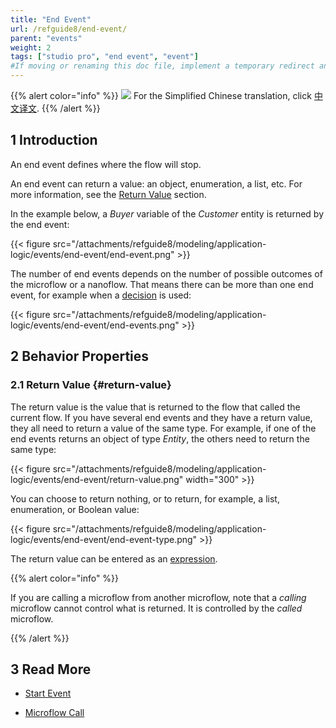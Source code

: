 ```yaml
---
title: "End Event"
url: /refguide8/end-event/
parent: "events"
weight: 2
tags: ["studio pro", "end event", "event"]
#If moving or renaming this doc file, implement a temporary redirect and let the respective team know they should update the URL in the product. See Mapping to Products for more details.
---
```


{{% alert color="info" %}}
<img src="attachments/chinese-translation/china.png" style="display: inline-block; margin: 0" /> For the Simplified Chinese translation, click [中文译文](https://cdn.mendix.tencent-cloud.com/documentation/refguide8/end-event.pdf).
{{% /alert %}}

## 1 Introduction

An end event defines where the flow will stop. 

An end event can return a value: an object, enumeration, a list, etc. For more information, see the [Return Value](#return-value) section. 

In the example below, a *Buyer* variable of the *Customer* entity is returned by the end event:

{{< figure src="/attachments/refguide8/modeling/application-logic/events/end-event/end-event.png" >}}

The number of end events depends on the number of possible outcomes of the microflow or a nanoflow. That means there can be more than one end event, for example when a [decision](/refguide8/decision/) is used:

{{< figure src="/attachments/refguide8/modeling/application-logic/events/end-event/end-events.png" >}}

## 2 Behavior Properties

### 2.1 Return Value {#return-value}

The return value is the value that is returned to the flow that called the current flow. If you have several end events and they have a return value, they all need to return a value of the same type. For example, if one of the end events returns an object of type *Entity*, the others need to return the same type: 

{{< figure src="/attachments/refguide8/modeling/application-logic/events/end-event/return-value.png"   width="300"  >}}

You can choose to return nothing, or to return, for example, a list, enumeration, or Boolean value:

{{< figure src="/attachments/refguide8/modeling/application-logic/events/end-event/end-event-type.png" >}}

The return value can be entered as an [expression](/refguide8/expressions/).

{{% alert color="info" %}}

If you are calling a microflow from another microflow, note that a *calling* microflow cannot control what is returned. It is controlled by the *called* microflow. 

{{% /alert %}}

## 3 Read More

* [Start Event](/refguide8/start-event/)

* [Microflow Call](/refguide8/microflow-call/)
